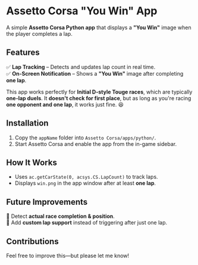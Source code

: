 # **Assetto Corsa "You Win" App**  

A simple **Assetto Corsa Python app** that displays a **"You Win"** image when the player completes a lap.  

## **Features**  
✅ **Lap Tracking** – Detects and updates lap count in real time.  
✅ **On-Screen Notification** – Shows a **"You Win"** image after completing **one lap**.  

This app works perfectly for **Initial D-style Touge races**, which are typically **one-lap duels**. It **doesn't check for first place**, but as long as you're racing **one opponent and one lap**, it works just fine. 😆  

## **Installation**  
1. Copy the `appName` folder into `Assetto Corsa/apps/python/`.  
2. Start Assetto Corsa and enable the app from the in-game sidebar.  

## **How It Works**  
- Uses `ac.getCarState(0, acsys.CS.LapCount)` to track laps.  
- Displays `win.png` in the app window after at least **one lap**.  

## **Future Improvements**  
🔹 Detect **actual race completion & position**.  
🔹 Add **custom lap support** instead of triggering after just one lap.  

## **Contributions**  
Feel free to improve this—but please let me know!
